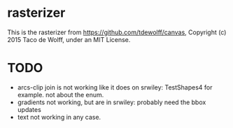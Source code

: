 # rasterizer

This is the rasterizer from https://github.com/tdewolff/canvas, Copyright (c) 2015 Taco de Wolff, under an MIT License.


# TODO

* arcs-clip join is not working like it does on srwiley: TestShapes4 for example. not about the enum.
* gradients not working, but are in srwiley: probably need the bbox updates
* text not working in any case.


